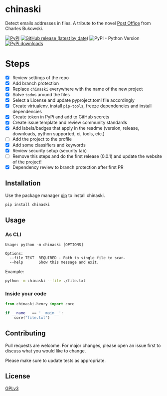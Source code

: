 # chinaski

Detect emails addresses in files.
A tribute to the novel [Post Office](https://en.wikipedia.org/wiki/Post_Office_(novel)) from Charles Bukowski.

[![PyPI](https://img.shields.io/pypi/v/chinaski)](https://pypi.org/project/chinaski/)
[![GitHub release (latest by date)](https://img.shields.io/github/v/release/w0rmr1d3r/chinaski)](https://github.com/w0rmr1d3r/chinaski/releases)
![PyPI - Python Version](https://img.shields.io/pypi/pyversions/chinaski)
[![PyPi downloads](https://img.shields.io/pypi/dm/chinaski?label=PyPi%20downloads)](https://pypistats.org/packages/chinaski)

# Steps

- [x] Review settings of the repo
- [x] Add branch protection
- [x] Replace `chinaski` everywhere with the name of the new project
- [x] Solve `todo`s around the files
- [x] Select a License and update pyproject.toml file accordingly
- [x] Create virtualenv, install `pip-tools`, freeze dependencies and install dependencies
- [x] Create token in PyPi and add to GitHub secrets
- [x] Create issue template and review community standards
- [x] Add labels/badges that apply in the readme (version, release, downloads, python supported, ci, tools, etc.)
- [ ] Add the project to the profile
- [x] Add some classifiers and keywords
- [x] Review security setup (security tab)
- [ ] Remove this steps and do the first release (0.0.1) and update the website of the project!
- [x] Dependency review to branch protection after first PR

## Installation

Use the package manager [pip](https://pip.pypa.io/en/stable/) to install chinaski.

```bash
pip install chinaski
```

## Usage

### As CLI

```text
Usage: python -m chinaski [OPTIONS]

Options:
  --file TEXT  REQUIRED - Path to single file to scan.
  --help       Show this message and exit.
```

Example:
```bash
python -m chinaski --file ./file.txt
```

### Inside your code

```python
from chinaski.henry import core

if __name__ == '__main__':
    core("file.txt")
```

## Contributing

Pull requests are welcome. For major changes, please open an issue first
to discuss what you would like to change.

Please make sure to update tests as appropriate.

## License

[GPLv3](LICENSE)
